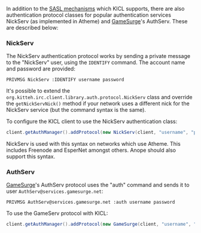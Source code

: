 In addition to the [SASL mechanisms](sasl.md) which KICL supports, there are also authentication protocol classes for
popular authentication services NickServ (as implemented in Atheme) and [GameSurge](https://gamesurge.net/)'s AuthServ. These are described below:

### NickServ

The NickServ authentication protocol works by sending a private message to the "NickServ" user, using the `IDENTIFY`
command. The account name and password are provided:

```
PRIVMSG NickServ :IDENTIFY username password
```

It's possible to extend the `org.kitteh.irc.client.library.auth.protocol.NickServ` class and override the
`getNickServNick()` method if your network uses a different nick for the NickServ service (but the command syntax is
the same).

To configure the KICL client to use the NickServ authentication class:

```java
client.getAuthManager().addProtocol(new NickServ(client, "username", "password"));
```

NickServ is used with this syntax on networks which use Atheme. This includes Freenode and EsperNet amongst others.
Anope should also support this syntax.

### AuthServ

[GameSurge](https://gamesurge.net/)'s AuthServ protocol uses the "auth" command and sends it to user `AuthServ@services.gamesurge.net`:

```
PRIVMSG AuthServ@services.gamesurge.net :auth username password
```

To use the GameServ protocol with KICL:

```java
client.getAuthManager().addProtocol(new GameSurge(client, "username", "password"));
```

